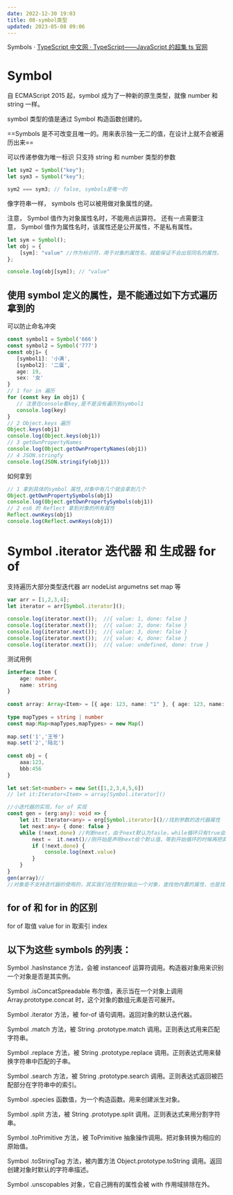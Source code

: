 ```yaml
---
date: 2022-12-30 19:03
title: 08-symbol类型
updated: 2023-05-08 09:06
---
```


Symbols  · [TypeScript 中文网 · TypeScript——JavaScript 的超集 ts 官网](https://www.tslang.cn/docs/handbook/symbols.html)
# Symbol
自 ECMAScript 2015 起，symbol 成为了一种新的原生类型，就像 number 和 string 一样。

symbol 类型的值是通过 Symbol 构造函数创建的。

==Symbols 是不可改变且唯一的。用来表示独一无二的值，在设计上就不会被遍历出来==

可以传递参做为唯一标识 只支持 string  和 number 类型的参数

```ts
let sym2 = Symbol("key"); 
let sym3 = Symbol("key"); 

sym2 === sym3; // false, symbols是唯一的
```

像字符串一样， symbols 也可以被用做对象属性的键。

注意， Symbol 值作为对象属性名时，不能用点运算符。
还有一点需要注意， Symbol 值作为属性名时，该属性还是公开属性，不是私有属性。

```ts
let sym = Symbol(); 
let obj = {
    [sym]: "value" //作为标识符，用于对象的属性名，就能保证不会出现同名的属性。
};

console.log(obj[sym]); // "value"
```

## 使用 symbol 定义的属性，是不能通过如下方式遍历拿到的

可以防止命名冲突

```ts
const symbol1 = Symbol('666')
const symbol2 = Symbol('777')
const obj1= {
   [symbol1]: '小满',
   [symbol2]: '二蛋',
   age: 19,
   sex: '女'
}
// 1 for in 遍历
for (const key in obj1) {
   // 注意在console看key,是不是没有遍历到symbol1
   console.log(key)
}
// 2 Object.keys 遍历
Object.keys(obj1)
console.log(Object.keys(obj1))
// 3 getOwnPropertyNames
console.log(Object.getOwnPropertyNames(obj1))
// 4 JSON.stringfy
console.log(JSON.stringify(obj1))
```

如何拿到

```ts
// 1 拿到具体的symbol 属性,对象中有几个就会拿到几个
Object.getOwnPropertySymbols(obj1)
console.log(Object.getOwnPropertySymbols(obj1))
// 2 es6 的 Reflect 拿到对象的所有属性
Reflect.ownKeys(obj1)
console.log(Reflect.ownKeys(obj1))
```

# Symbol .iterator 迭代器 和 生成器 for of

支持遍历大部分类型迭代器 arr nodeList argumetns set map 等

```ts
var arr = [1,2,3,4];
let iterator = arr[Symbol.iterator]();
 
console.log(iterator.next());  //{ value: 1, done: false }
console.log(iterator.next());  //{ value: 2, done: false }
console.log(iterator.next());  //{ value: 3, done: false }
console.log(iterator.next());  //{ value: 4, done: false }
console.log(iterator.next());  //{ value: undefined, done: true }
```

测试用例
```ts
interface Item {
    age: number,
    name: string
}
 
const array: Array<Item> = [{ age: 123, name: "1" }, { age: 123, name: "2" }, { age: 123, name: "3" }]
 
type mapTypes = string | number
const map:Map<mapTypes,mapTypes> = new Map()
 
map.set('1','王爷')
map.set('2','陆北')
 
const obj = {
    aaa:123,
    bbb:456
}
 
let set:Set<number> = new Set([1,2,3,4,5,6])
// let it:Iterator<Item> = array[Symbol.iterator]()

//小迭代器的实现，for of 实现
const gen = (erg:any): void => {
    let it: Iterator<any> = erg[Symbol.iterator]()//找到参数的迭代器属性
    let next:any= { done: false }
    while (!next.done) //判断next，由于next默认为fasle，while循环只有true会通过，所以需要取反
        next =  it.next()//刚开始是声明next给个默认值，等到开始循环的时候再把真正的值赋给他
        if (!next.done) {
            console.log(next.value)
        }
    }
}
gen(array)//
//对象是不支持迭代器的使用的，其实我们在控制台输出一个对象，查找他内置的属性，也是找不到 Symbol (象征) .interator的
```

## for of 和 for in 的区别

for of 取值 value
for in 取索引 index

## 以下为这些 symbols 的列表：

Symbol .hasInstance
方法，会被 instanceof 运算符调用。构造器对象用来识别一个对象是否是其实例。

Symbol .isConcatSpreadable
布尔值，表示当在一个对象上调用 Array.prototype.concat 时，这个对象的数组元素是否可展开。

Symbol .iterator
方法，被 for-of 语句调用。返回对象的默认迭代器。

Symbol .match
方法，被 String .prototype.match 调用。正则表达式用来匹配字符串。

Symbol .replace
方法，被 String .prototype.replace 调用。正则表达式用来替换字符串中匹配的子串。

Symbol .search
方法，被 String .prototype.search 调用。正则表达式返回被匹配部分在字符串中的索引。

Symbol .species
函数值，为一个构造函数。用来创建派生对象。

Symbol .split
方法，被 String .prototype.split 调用。正则表达式来用分割字符串。

Symbol .toPrimitive
方法，被 ToPrimitive 抽象操作调用。把对象转换为相应的原始值。

Symbol .toStringTag
方法，被内置方法 Object.prototype.toString 调用。返回创建对象时默认的字符串描述。

Symbol .unscopables
对象，它自己拥有的属性会被 with 作用域排除在外。